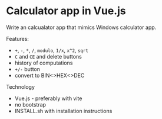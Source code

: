 # Calculator app in Vue.js

Write an calcualator app that mimics Windows calculator app.

Features:
- `+`, `-`, `*`, `/`, `modulo`, `1/x`, `x^2`, `sqrt`
- `C` and `CE` and delete buttons
- history of computations
- `+/-` button
- convert to BIN<>HEX<>DEC

Technology
- Vue.js - preferably with vite 
- no bootstrap 
- INSTALL.sh with installation instructions
